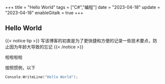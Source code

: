 +++
title = "Hello World"
tags = ["C#","编程"]
date = "2023-04-18"
update = "2023-04-18"
enableGitalk = true
+++

## Hello World

{{< notice tip >}}
写该博客的初衷是为了更快捷和方便的记录一些技术要点，防止因为年龄大导致的忘记
{{< /notice >}}



啦啦啦啦


按照惯例，以下

```c sharp
Console.WriteLine("Hello World");
```